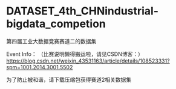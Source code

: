 # DATASET_4th_CHNindustrial-bigdata_competion
第四届工业大数据竞赛赛道二的数据集

Event Info：
（比赛说明懒得搬运啦，请见CSDN博客：）
https://blog.csdn.net/weixin_43531163/article/details/108523331?spm=1001.2014.3001.5502

为了防止被和谐，请下载压缩包获得赛道2相关数据集
